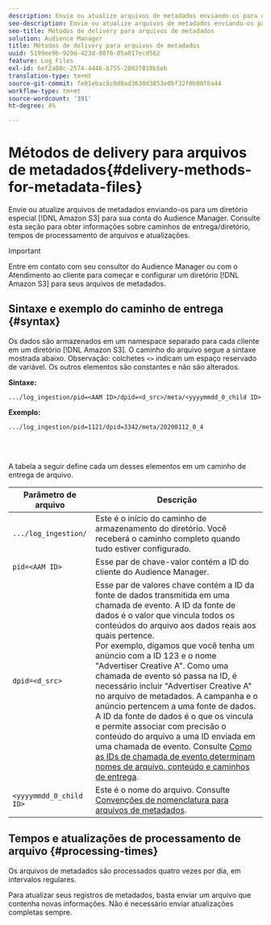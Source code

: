 ```yaml
---
description: Envie ou atualize arquivos de metadados enviando-os para um diretório especial do Amazon S3 para sua conta do Audience Manager. Consulte esta seção para obter informações sobre caminhos de entrega/diretório, tempos de processamento de arquivos e atualizações.
seo-description: Envie ou atualize arquivos de metadados enviando-os para um diretório especial do Amazon S3 para sua conta do Audience Manager. Consulte esta seção para obter informações sobre caminhos de entrega/diretório, tempos de processamento de arquivos e atualizações.
seo-title: Métodos de delivery para arquivos de metadados
solution: Audience Manager
title: Métodos de delivery para arquivos de metadados
uuid: 5199ee9b-920d-423d-8070-05a017ecd562
feature: Log Files
exl-id: 6ef2a80c-2574-4446-b755-28027818b5eb
translation-type: tm+mt
source-git-commit: fe01ebac8c0d0ad3630d3853e0bf32f0b00f6a44
workflow-type: tm+mt
source-wordcount: '391'
ht-degree: 4%

---
```


# Métodos de delivery para arquivos de metadados{#delivery-methods-for-metadata-files}

Envie ou atualize arquivos de metadados enviando-os para um diretório especial [!DNL Amazon S3] para sua conta do Audience Manager. Consulte esta seção para obter informações sobre caminhos de entrega/diretório, tempos de processamento de arquivos e atualizações.

>[!IMPORTANT]
>
> Entre em contato com seu consultor do Audience Manager ou com o Atendimento ao cliente para começar e configurar um diretório [!DNL Amazon S3] para seus arquivos de metadados.

## Sintaxe e exemplo do caminho de entrega {#syntax}

Os dados são armazenados em um namespace separado para cada cliente em um diretório [!DNL Amazon S3]. O caminho do arquivo segue a sintaxe mostrada abaixo. Observação: colchetes `<>` indicam um espaço reservado de variável. Os outros elementos são constantes e não são alterados.

**Sintaxe:**

```
.../log_ingestion/pid=<AAM ID>/dpid=<d_src>/meta/<yyyymmdd_0_child ID>
```

**Exemplo:**

```
.../log_ingestion/pid=1121/dpid=3342/meta/20200112_0_4
```

<br> 

A tabela a seguir define cada um desses elementos em um caminho de entrega de arquivo.


| Parâmetro de arquivo | Descrição |
---------|----------|
| `.../log_ingestion/` | Este é o início do caminho de armazenamento do diretório. Você receberá o caminho completo quando tudo estiver configurado. |
| `pid=<AAM ID>` | Esse par de chave-valor contém a ID do cliente do Audience Manager. |
| `dpid=<d_src>` | Esse par de valores chave contém a ID da fonte de dados transmitida em uma chamada de evento. A ID da fonte de dados é o valor que vincula todos os conteúdos do arquivo aos dados reais aos quais pertence. </br> Por exemplo, digamos que você tenha um anúncio com a ID 123 e o nome &quot;Advertiser Creative A&quot;. Como uma chamada de evento só passa na ID, é necessário incluir &quot;Advertiser Creative A&quot; no arquivo de metadados. A campanha e o anúncio pertencem a uma fonte de dados. A ID da fonte de dados é o que os vincula e permite associar com precisão o conteúdo do arquivo a uma ID enviada em uma chamada de evento. Consulte [Como as IDs de chamada de evento determinam nomes de arquivo, conteúdo e caminhos de entrega](/help/using/reporting/audience-optimization-reports/metadata-files-intro/metadata-file-overview.md#how-ids-shape-file-names). |
| `<yyyymmdd_0_child ID>` | Este é o nome do arquivo. Consulte [Convenções de nomenclatura para arquivos de metadados](/help/using/reporting/audience-optimization-reports/metadata-files-intro/metadata-file-names.md). |

## Tempos e atualizações de processamento de arquivo {#processing-times}

Os arquivos de metadados são processados quatro vezes por dia, em intervalos regulares.

Para atualizar seus registros de metadados, basta enviar um arquivo que contenha novas informações. Não é necessário enviar atualizações completas sempre.
